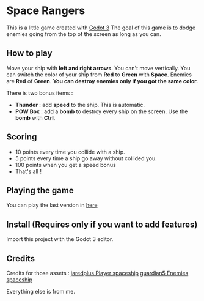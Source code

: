 # Space Rangers
This is a little game created with [Godot 3](https://godotengine.org/)
The goal of this game is to dodge enemies going from the top of the screen as long as you can.

## How to play
Move your ship with **left and right arrows**. You can't move vertically.
You can switch the color of your ship from **Red** to **Green** with **Space**.
Enemies are **Red** of **Green**. **You can destroy enemies only if you got the same color.**

There is two bonus items :
* **Thunder** : add **speed** to the ship. This is automatic.
* **POW Box** : add a **bomb** to destroy every ship on the screen. Use the **bomb** with **Ctrl**.

## Scoring
* 10 points every time you collide with a ship.<br />
* 5 points every time a ship go away without collided you.<br />
* 100 points when you get a speed bonus<br />
*  That's all !

## Playing the game
You can play the last version in [here](https://quentin-moquay.github.io/space-rangers/)

## Install (Requires only if you want to add features)
Import this project with the Godot 3 editor.

## Credits
Credits for those assets :
[jaredplus Player spaceship](https://jaredplus.itch.io/asset-spaceship)
[guardian5 Enemies spaceship](https://guardian5.itch.io/spaceship-asset)

Everything else is from me.
